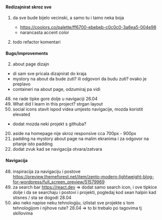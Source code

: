 #### Redizajnirat skroz sve

1. da sve bude bijelo vecinski, a samo tu i tamo neka boja

   - https://coolors.co/palette/ff6700-ebebeb-c0c0c0-3a6ea5-004e98
   - narancasta accent color

2. todo refactor komentari

#### Bugs/improvements

2. about page dizajn

- di sam sve pricala dizajnirat do kraja
- mystory na about da bude zuti? ili odgovori da budu zuti? ovako je preplavo
- containeri na about page, odzumiraj pa vidi

48. ne rade tipke gore dolje u navigaciji 26.04
1. What did I learn in this project? strgan layout
1. social icons stavit ispod videa umjesto navigacije, mozda koristit elevated

- dodat mozda neki projekt s githuba?

20. aside na homepage nije skroz responsive cca 700px - 900px
21. padding na mystory about page na malim ekranima i za odgovor na pitanje isto padding
22. dodat zvuk kad se navigacija otvara/zatvara

#### Navigacija

48. inspiracija za navigaciju i postove https://preview.themeforest.net/item/zento-modern-lightweight-blog-for-wordpress/full_screen_preview/51579969
49. za search bar https://react.dev => dodat samo search icon, i ove tipkice dolje i da se searchaju i postovi i projekti, pogledaj kod sean halpin kad stisnes / sta se dogodi 28.04
50. ako neko napise neku tehnologiju, izlistat sve projekte s tom tehnologijom i njihove rute? 28.04 => to bi trebalo po tagovima tj skillovima
